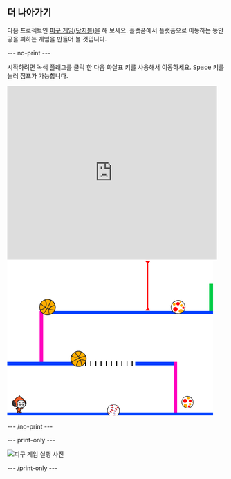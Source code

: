 ## 더 나아가기

다음 프로젝트인 [피구 게임(닷지볼)](https://projects.raspberrypi.org/en/projects/dodgeball?utm_source=pathway&utm_medium=whatnext&utm_campaign=projects)을 해 보세요. 플랫폼에서 플랫폼으로 이동하는 동안 공을 피하는 게임을 만들어 볼 것입니다.

\--- no-print \---

시작하려면 녹색 플래그를 클릭 한 다음 화살표 키를 사용해서 이동하세요. <kbd>Space</kbd> 키를 눌러 점프가 가능합니다.

<div class="scratch-preview">
  <iframe allowtransparency="true" width="485" height="402" src="https://scratch.mit.edu/projects/embed/251809924/?autostart=false" frameborder="0" scrolling="no"></iframe>
  <img src="images/dodge-final.png">
</div>

\--- /no-print \---

\--- print-only \---

![피구 게임 실행 사진](images/dodgeball-showcase.png)

\--- /print-only \---